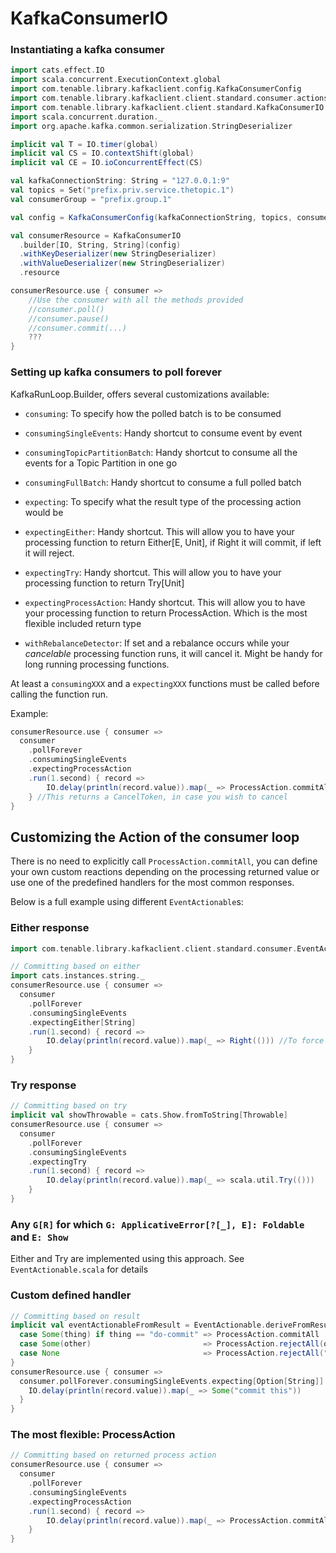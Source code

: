 # KafkaConsumerIO

### Instantiating a kafka consumer

```scala mdoc:compile-only
import cats.effect.IO
import scala.concurrent.ExecutionContext.global
import com.tenable.library.kafkaclient.config.KafkaConsumerConfig
import com.tenable.library.kafkaclient.client.standard.consumer.actions.ProcessAction
import com.tenable.library.kafkaclient.client.standard.KafkaConsumerIO
import scala.concurrent.duration._
import org.apache.kafka.common.serialization.StringDeserializer

implicit val T = IO.timer(global)
implicit val CS = IO.contextShift(global)
implicit val CE = IO.ioConcurrentEffect(CS)

val kafkaConnectionString: String = "127.0.0.1:9"
val topics = Set("prefix.priv.service.thetopic.1")
val consumerGroup = "prefix.group.1"

val config = KafkaConsumerConfig(kafkaConnectionString, topics, consumerGroup, 10.seconds)

val consumerResource = KafkaConsumerIO
  .builder[IO, String, String](config)
  .withKeyDeserializer(new StringDeserializer)
  .withValueDeserializer(new StringDeserializer)
  .resource

consumerResource.use { consumer =>
    //Use the consumer with all the methods provided
    //consumer.poll()
    //consumer.pause()
    //consumer.commit(...)
    ???
}
```

### Setting up kafka consumers to poll forever

KafkaRunLoop.Builder, offers several customizations available:
- `consuming`: To specify how the polled batch is to be consumed
- `consumingSingleEvents`: Handy shortcut to consume event by event
- `consumingTopicPartitionBatch`: Handy shortcut to consume all the events for a Topic Partition in one go
- `consumingFullBatch`: Handy shortcut to consume a full polled batch

- `expecting`: To specify what the result type of the processing action would be
- `expectingEither`: Handy shortcut. This will allow you to have your processing function to return Either[E, Unit], if Right it will commit, if left it will reject.
- `expectingTry`: Handy shortcut. This will allow you to have your processing function to return Try[Unit]
- `expectingProcessAction`: Handy shortcut. This will allow you to have your processing function to return ProcessAction. Which is the most flexible included return type

- `withRebalanceDetector`: If set and a rebalance occurs while your *cancelable* processing function runs, it will cancel it. Might be handy for long running processing functions.

At least a `consumingXXX` and a `expectingXXX` functions must be called before calling the function run.

Example:

```scala mdoc:compile-only
consumerResource.use { consumer =>
  consumer
    .pollForever
    .consumingSingleEvents
    .expectingProcessAction
    .run(1.second) { record =>
        IO.delay(println(record.value)).map(_ => ProcessAction.commitAll)
    } //This returns a CancelToken, in case you wish to cancel
}
```

## Customizing the Action of the consumer loop

There is no need to explicitly call `ProcessAction.commitAll`, you can define your own custom reactions depending on the processing returned value or use one of the predefined handlers for the most common responses.

Below is a full example using different `EventActionable`s:

### Either response
```scala mdoc:compile-only
import com.tenable.library.kafkaclient.client.standard.consumer.EventActionable

// Committing based on either
import cats.instances.string._
consumerResource.use { consumer =>
  consumer
    .pollForever
    .consumingSingleEvents
    .expectingEither[String]
    .run(1.second) { record =>
        IO.delay(println(record.value)).map(_ => Right(())) //To force commit. Use left to reject.
    }
}
```

### Try response
```scala mdoc:compile-only
// Committing based on try
implicit val showThrowable = cats.Show.fromToString[Throwable]
consumerResource.use { consumer =>
  consumer
    .pollForever
    .consumingSingleEvents
    .expectingTry
    .run(1.second) { record =>
        IO.delay(println(record.value)).map(_ => scala.util.Try(()))
    }
}
```

### Any `G[R]` for which `G: ApplicativeError[?[_], E]: Foldable` and `E: Show`

Either and Try are implemented using this approach.
See `EventActionable.scala` for details

### Custom defined handler
```scala mdoc:compile-only
// Committing based on result
implicit val eventActionableFromResult = EventActionable.deriveFromResult[Option[String]] {
  case Some(thing) if thing == "do-commit" => ProcessAction.commitAll
  case Some(other)                         => ProcessAction.rejectAll(other)
  case None                                => ProcessAction.rejectAll("nope")
}
consumerResource.use { consumer =>
  consumer.pollForever.consumingSingleEvents.expecting[Option[String]].run(1.second) { record =>
    IO.delay(println(record.value)).map(_ => Some("commit this"))
  }
}
```

### The most flexible: ProcessAction
```scala mdoc:compile-only
// Committing based on returned process action
consumerResource.use { consumer =>
  consumer
    .pollForever
    .consumingSingleEvents
    .expectingProcessAction
    .run(1.second) { record =>
        IO.delay(println(record.value)).map(_ => ProcessAction.commitAll)
    }
}
```

